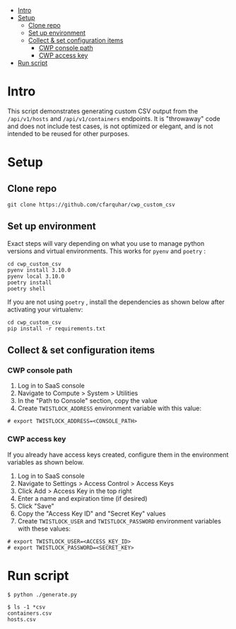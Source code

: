 - [Intro](#intro)
- [Setup](#setup)
  - [Clone repo](#clone-repo)
  - [Set up environment](#set-up-environment)
  - [Collect & set configuration items](#collect--set-configuration-items)
    - [CWP console path](#cwp-console-path)
    - [CWP access key](#cwp-access-key)
- [Run script](#run-script)


# Intro

This script demonstrates generating custom CSV output from the `/api/v1/hosts`
and `/api/v1/containers` endpoints.  It is "throwaway" code and does not include
test cases, is not optimized or elegant, and is not intended to be reused for other purposes.

# Setup

## Clone repo

```
git clone https://github.com/cfarquhar/cwp_custom_csv
```

## Set up environment

Exact steps will vary depending on what you use to manage python versions and
virtual environments.  This works for `pyenv` and `poetry` :

```
cd cwp_custom_csv
pyenv install 3.10.0
pyenv local 3.10.0
poetry install
poetry shell
```

If you are not using `poetry` , install the dependencies as shown below after
activating your virtualenv:

```
cd cwp_custom_csv
pip install -r requirements.txt
```

## Collect & set configuration items

### CWP console path

1. Log in to SaaS console
2. Navigate to Compute > System > Utilities
3. In the "Path to Console" section, copy the value
4. Create `TWISTLOCK_ADDRESS` environment variable with this value:

```
# export TWISTLOCK_ADDRESS=<CONSOLE_PATH>
```

### CWP access key

If you already have access keys created, configure them in the environment
variables as shown below.

1. Log in to SaaS console
2. Navigate to Settings > Access Control > Access Keys
3. Click Add > Access Key in the top right
4. Enter a name and expiration time (if desired)
5. Click "Save"
6. Copy the "Access Key ID" and "Secret Key" values
7. Create `TWISTLOCK_USER` and `TWISTLOCK_PASSWORD` environment variables with these values:

```
# export TWISTLOCK_USER=<ACCESS_KEY_ID>
# export TWISTLOCK_PASSWORD=<SECRET_KEY>
```

# Run script

```
$ python ./generate.py

$ ls -1 *csv
containers.csv
hosts.csv
```
